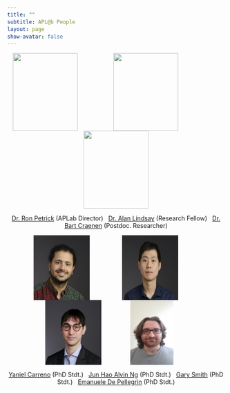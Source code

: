 ```yaml
---
title: ""
subtitle: APL@b People
layout: page
show-avatar: false
---
```




<p align="center"> <img src="/img/ron.jpg" align="center" width="150" height="180">   &nbsp; &nbsp;  &nbsp; &nbsp;  &nbsp; &nbsp; &nbsp; &nbsp;  &nbsp; &nbsp; 
                   <img src="/img/alan.jpg" align="center" width="150" height="180">  &nbsp;  &nbsp;   &nbsp; &nbsp;  &nbsp; &nbsp; &nbsp; &nbsp;  &nbsp; &nbsp;  &nbsp; &nbsp; 
                   <img src="/img/bart.jpg" align="center" width="150" height="180"> </p>

<p align="center">
<a href="http://homepages.inf.ed.ac.uk/rpetrick/" style="float: ;">Dr. Ron Petrick</a> (APLab Director) &nbsp; 
<a href="https://scholar.google.co.uk/citations?user=FA9LGEwAAAAJ&hl=en" style="float: ;">Dr. Alan Lindsay</a> (Research Fellow) &nbsp; 
<a href="https://scholar.google.ch/citations?hl=de&user=i8JsL7QAAAAJ&view_op=list_works" style="float: ;">Dr. Bart Craenen</a> (Postdoc. Researcher) 
</p>




<p align="center"> <img src="/img/yaniel.jpg" align="center" width="130" height="150">  &nbsp; &nbsp;  &nbsp; &nbsp; &nbsp; &nbsp; &nbsp; &nbsp; &nbsp; 
                   <img src="/img/alvin.jpg" align="center" width="130" height="150"> &nbsp; &nbsp; &nbsp;  &nbsp; &nbsp;  &nbsp;
                   <img src="/img/gary.jpg" align="center" width="130" height="150">  &nbsp; &nbsp; &nbsp; &nbsp; &nbsp;  &nbsp;  &nbsp; &nbsp; 
                   <img src="/img/emanuelle.jpeg" align="center" width="100" height="150"> &nbsp; &nbsp;  &nbsp;  &nbsp; </p>

 <p align="center"> <a href="https://www.edinburgh-robotics.org/students/yaniel-carreno" style="float:">Yaniel Carreno</a> (PhD Stdt.) &nbsp; 
 <a href="https://www.edinburgh-robotics.org/students/jun-hao-alvin-ng" style="float: ;">Jun Hao Alvin Ng</a> (PhD Stdt.)  &nbsp; 
 <a href="https://www.edinburgh-robotics.org/students/gary-smith" style="float: ;">Gary Smith</a> (PhD Stdt.)   &nbsp;
 <a href="https://www.edinburgh-robotics.org/students/emanuele-de-pellegrin-cohort-student-representative" style="float: ;">Emanuele De Pellegrin</a> (PhD Stdt.)
  
</p>



